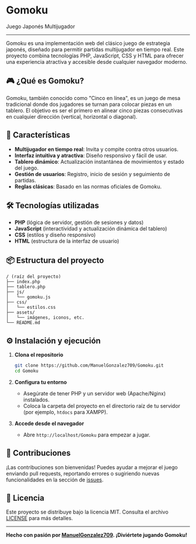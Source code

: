 # Gomoku

Juego Japonés Multijugador

---

Gomoku es una implementación web del clásico juego de estrategia japonés, diseñado para permitir partidas multijugador en tiempo real. Este proyecto combina tecnologías PHP, JavaScript, CSS y HTML para ofrecer una experiencia atractiva y accesible desde cualquier navegador moderno.

## 🎮 ¿Qué es Gomoku?

Gomoku, también conocido como "Cinco en línea", es un juego de mesa tradicional donde dos jugadores se turnan para colocar piezas en un tablero. El objetivo es ser el primero en alinear cinco piezas consecutivas en cualquier dirección (vertical, horizontal o diagonal).

## 🚀 Características

- **Multijugador en tiempo real**: Invita y compite contra otros usuarios.
- **Interfaz intuitiva y atractiva**: Diseño responsivo y fácil de usar.
- **Tablero dinámico**: Actualización instantánea de movimientos y estado del juego.
- **Gestión de usuarios**: Registro, inicio de sesión y seguimiento de partidas.
- **Reglas clásicas**: Basado en las normas oficiales de Gomoku.

## 🛠️ Tecnologías utilizadas

- **PHP** (lógica de servidor, gestión de sesiones y datos)
- **JavaScript** (interactividad y actualización dinámica del tablero)
- **CSS** (estilos y diseño responsivo)
- **HTML** (estructura de la interfaz de usuario)

## 📦 Estructura del proyecto

```
/ (raíz del proyecto)
├── index.php
├── tablero.php
├── js/
│   └── gomoku.js
├── css/
│   └── estilos.css
├── assets/
│   └── imágenes, iconos, etc.
└── README.md
```

## ⚙️ Instalación y ejecución

1. **Clona el repositorio**
   ```bash
   git clone https://github.com/ManuelGonzalez709/Gomoku.git
   cd Gomoku
   ```

2. **Configura tu entorno**
   - Asegúrate de tener PHP y un servidor web (Apache/Nginx) instalados.
   - Coloca la carpeta del proyecto en el directorio raíz de tu servidor (por ejemplo, `htdocs` para XAMPP).

3. **Accede desde el navegador**
   - Abre `http://localhost/Gomoku` para empezar a jugar.

## 🤝 Contribuciones

¡Las contribuciones son bienvenidas! Puedes ayudar a mejorar el juego enviando pull requests, reportando errores o sugiriendo nuevas funcionalidades en la sección de [issues](https://github.com/ManuelGonzalez709/Gomoku/issues).

## 📄 Licencia

Este proyecto se distribuye bajo la licencia MIT. Consulta el archivo [LICENSE](LICENSE) para más detalles.

---

**Hecho con pasión por [ManuelGonzalez709](https://github.com/ManuelGonzalez709). ¡Diviértete jugando Gomoku!**
